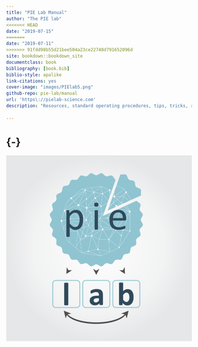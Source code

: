 ```yaml
--- 
title: "PIE Lab Manual"
author: "The PIE lab"
<<<<<<< HEAD
date: "2019-07-15"
=======
date: "2019-07-11"
>>>>>>> 91fdd98b55d21bee504a23ce22748d791652096d
site: bookdown::bookdown_site
documentclass: book
bibliography: [book.bib]
biblio-style: apalike
link-citations: yes
cover-image: "images/PIElab5.png"
github-repo: pie-lab/manual
url: 'https\://pielab-science.com'
description: "Resources, standard operating procedures, tips, tricks, rules"

---
```


#  {-}

![](images/PIElab5.png)

